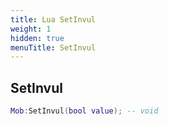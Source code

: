 ```yaml
---
title: Lua SetInvul
weight: 1
hidden: true
menuTitle: SetInvul
---
```

## SetInvul
```lua
Mob:SetInvul(bool value); -- void
```